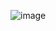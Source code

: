![image](https://github.com/sahil86469/borewell_robot/assets/158127073/765a3501-069f-45d5-bf80-9774411702d9)
